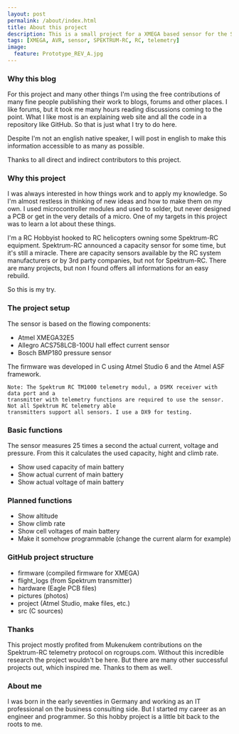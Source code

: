 ```yaml
---
layout: post
permalink: /about/index.html
title: About this project
description: This is a small project for a XMEGA based sensor for the Spektrum-RC telemetry system
tags: [XMEGA, AVR, sensor, SPEKTRUM-RC, RC, telemetry]
image:
  feature: Prototype_REV_A.jpg
---
```


### Why this blog
For this project and many other things I'm using the free contributions of many fine people 
publishing their work to blogs, forums and other places. I like forums, but it took me many 
hours reading discussions coming to the point. What I like most is an explaining web site
and all the code in a repository like GitHub. So that is just what I try to do here. 

Despite I'm not an english native speaker, I will post in english to make this information
accessible to as many as possible.

Thanks to all direct and indirect contributors to this project.


### Why this project
I was always interested in how things work and to apply my knowledge. So I'm almost restless 
in thinking of new ideas and how to make them on my own. I used microcontroller modules and
used to solder, but never designed a PCB or get in the very details of a micro. One of my
targets in this project was to learn a lot about these things.

I'm a RC Hobbyist hooked to RC helicopters owning some Spektrum-RC equipment.
Spektrum-RC announced a capacity sensor for some time,
but it's still a miracle. There are capacity sensors available by the RC system manufacturers
or by 3rd party companies, but not for Spektrum-RC. There are many projects, but non I found
offers all informations for an easy rebuild.

So this is my try.

### The project setup
The sensor is based on the flowing components:
- Atmel XMEGA32E5
- Allegro ACS758LCB-100U hall effect current sensor
- Bosch BMP180 pressure sensor

The firmware was developed in C using Atmel Studio 6 and the Atmel ASF framework.

	Note: The Spektrum RC TM1000 telemetry modul, a DSMX receiver with data port and a 
	transmitter with telemetry functions are required to use the sensor. Not all Spektrum RC telemetry able
	transmitters support all sensors. I use a DX9 for testing.

### Basic functions
The sensor measures 25 times a second the actual current, voltage and pressure. From this 
it calculates the used capacity, hight and climb rate.

- Show used capacity of main battery
- Show actual current of main battery
- Show actual voltage of main battery

### Planned functions
- Show altitude
- Show climb rate
- Show cell voltages of main battery
- Make it somehow programmable (change the current alarm for example)

### GitHub project structure
- firmware (compiled firmware for XMEGA)
- flight_logs (from Spektrum transmitter)
- hardware (Eagle PCB files)
- pictures (photos)
- project (Atmel Studio, make files, etc.)
- src (C sources)

### Thanks
This project mostly profited from Mukenukem contributions on the Spektrum-RC telemetry
protocol on rcgroups.com. Without this incredible research the project wouldn't be here.
But there are many other successful projects out, which inspired me. Thanks to them as well.

### About me
I was born in the early seventies in Germany and working as an IT professional on the
business consulting side. But I started my career as an engineer and programmer.
So this hobby project is a little bit back to the roots to me.